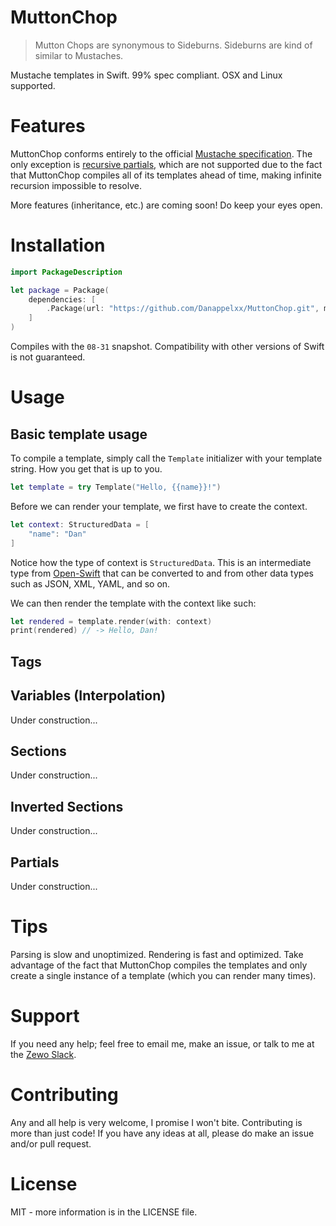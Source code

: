 # MuttonChop

> Mutton Chops are synonymous to Sideburns. Sideburns are kind of similar to Mustaches.

Mustache templates in Swift. 99% spec compliant. OSX and Linux supported.

# Features

MuttonChop conforms entirely to the official [Mustache specification](https://github.com/mustache/spec). The only exception is [recursive partials](https://github.com/Danappelxx/MuttonChop/blob/master/Tests/SpecTests/SpecTests.swift#L1253-L1266), which are not supported due to the fact that MuttonChop compiles all of its templates ahead of time, making infinite recursion impossible to resolve.

More features (inheritance, etc.) are coming soon! Do keep your eyes open.

# Installation

```swift
import PackageDescription

let package = Package(
    dependencies: [
        .Package(url: "https://github.com/Danappelxx/MuttonChop.git", majorVersion: 0, minor: 1),
    ]
)
```

Compiles with the `08-31` snapshot. Compatibility with other versions of Swift is not guaranteed.

# Usage

## Basic template usage

To compile a template, simply call the `Template` initializer with your template string. How you get that is up to you.

```swift
let template = try Template("Hello, {{name}}!")
```

Before we can render your template, we first have to create the context.

```swift
let context: StructuredData = [
    "name": "Dan"
]
```

Notice how the type of context is `StructuredData`. This is an intermediate type from [Open-Swift](https://github.com/open-swift/C7/blob/master/Sources/StructuredData.swift) that can be converted to and from other data types such as JSON, XML, YAML, and so on.

We can then render the template with the context like such:

```swift
let rendered = template.render(with: context)
print(rendered) // -> Hello, Dan!
```

## Tags

## Variables (Interpolation)

Under construction...

## Sections

Under construction...

## Inverted Sections

Under construction...

## Partials

Under construction...

# Tips

Parsing is slow and unoptimized. Rendering is fast and optimized. Take advantage of the fact that MuttonChop compiles the templates and only create a single instance of a template (which you can render many times).

# Support

If you need any help; feel free to email me, make an issue, or talk to me at the [Zewo Slack](http://slack.zewo.io).

# Contributing

Any and all help is very welcome, I promise I won't bite. Contributing is more than just code! If you have any ideas at all, please do make an issue and/or pull request.

# License

MIT - more information is in the LICENSE file.
